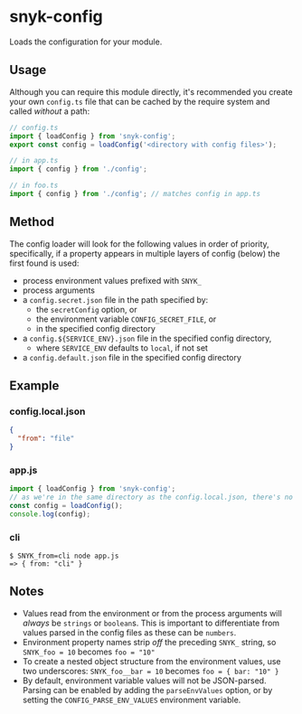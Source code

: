 # snyk-config

Loads the configuration for your module.


## Usage

Although you can require this module directly, it's recommended you create your
own `config.ts` file that can be cached by the require system and called *without* a path:

```typescript
// config.ts
import { loadConfig } from 'snyk-config';
export const config = loadConfig('<directory with config files>');

// in app.ts
import { config } from './config';

// in foo.ts
import { config } from './config'; // matches config in app.ts
```


## Method

The config loader will look for the following values in order of priority,
specifically, if a property appears in multiple layers of config (below) the
first found is used:

- process environment values prefixed with `SNYK_`
- process arguments
- a `config.secret.json` file in the path specified by:
   * the `secretConfig` option, or
   * the environment variable `CONFIG_SECRET_FILE`, or
   * in the specified config directory
- a `config.${SERVICE_ENV}.json` file in the specified config directory,
   * where `SERVICE_ENV` defaults to `local`, if not set
- a `config.default.json` file in the specified config directory


## Example

### config.local.json

```json
{
  "from": "file"
}
```


### app.js

```typescript
import { loadConfig } from 'snyk-config';
// as we're in the same directory as the config.local.json, there's no arg
const config = loadConfig();
console.log(config);
```


### cli

```shell
$ SNYK_from=cli node app.js
=> { from: "cli" }
```


## Notes

* Values read from the environment or from the process arguments will *always* be `strings`
  or `boolean`s. This is important to differentiate from values parsed in the config files
  as these can be `numbers`.
* Environment property names strip *off* the preceding `SNYK_` string, so `SNYK_foo = 10`
  becomes `foo = "10"`
* To create a nested object structure from the environment values, use two underscores:
  `SNYK_foo__bar = 10` becomes `foo = { bar: "10" }`
* By default, environment variable values will not be JSON-parsed.
  Parsing can be enabled by adding the `parseEnvValues` option, or by setting
  the `CONFIG_PARSE_ENV_VALUES` environment variable.
